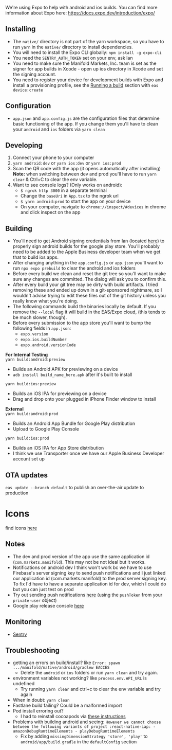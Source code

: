 We're using Expo to help with android and ios builds. You can find more information about Expo here: https://docs.expo.dev/introduction/expo/
## Installing
- The `native/` directory is not part of the yarn workspace, so you have to run `yarn` in the `native/` directory to install dependencies.
- You will need to install the Expo CLI globally: `npm install -g expo-cli`
- You need the `SENTRY_AUTH_TOKEN` set on your env, ask Ian
- You need to make sure the Manifold Markets, Inc. team is set as the signer for app builds in Xcode - open up ios directory in Xcode and set the signing account.
- You need to register your device for development builds with Expo and install a provisioning profile, see the [Running a build](https://docs.expo.dev/development/build/) section with `eas device:create`

## Configuration
- `app.json` and `app.config.js` are the configuration files that determine basic functioning of the app. If you change them you'll have to clean your `android` and `ios` folders via `yarn clean`

## Developing  
1. Connect your phone to your computer  
2. `yarn android:dev` or `yarn ios:dev` or `yarn ios:prod`   
3. Scan the QR code with the app (it opens automatically after installing)    
**Note:** when switching between dev and prod you'll have to run `yarn clear` & Ctrl+C to clear the env variable.
4. Want to see console logs? (Only works on android):
   - `$ ngrok http 3000` in a separate terminal
   - Change the `baseUri` in `App.tsx` to the ngrok url
   - `$ yarn android:prod` to start the app on your device
   - On your computer, navigate to `chrome://inspect/#devices` in chrome and click inspect on the app


## Building  
- You'll need to get Android signing credentials from Ian (located [here](https://drive.google.com/drive/folders/155gaiY97oY0IkQvHGKHqKbXEeO4LaVCe?usp=sharing)) to properly sign android builds for the google play store. You'll probably need to be added to the Apple Business developer team when we get that to build ios apps.    
- After changing anything in the `app.config.js` or `app.json` you'll want to run `npx expo prebuild` to clear the android and ios folders
- Before every build we clean and reset the git tree so you'll want to make sure any changes are committed. The dialog will ask you to confirm this.   
- After every build your git tree may be dirty with build artifacts. I tried removing these and ended up down in a git-sponsored nightmare, so I wouldn't advise trying to edit these files out of the git history unless you really know what you're doing. 
- The following commands build the binaries locally by default. If you remove the `--local` flag it will build in the EAS/Expo cloud, (this tends to be much slower, though).
- Before every submission to the app store you'll want to bump the following fields in `app.json`:
  - `expo.version` 
  - `expo.ios.buildNumber` 
  - `expo.android.versionCode` 


**For Internal Testing**    
`yarn build:android:preview` 
- Builds an Android APK for previewing on a device
- `adb install build_name_here.apk` after it's built to install

`yarn build:ios:preview`  
- Builds an iOS IPA for previewing on a device
- Drag and drop onto your plugged in iPhone Finder window to install

**External**  
`yarn build:android:prod`
- Builds an Android App Bundle for Google Play distribution
- Upload to Google Play Console

`yarn build:ios:prod`
- Builds an iOS IPA for App Store distribution
- I think we use Transporter once we have our Apple Business Developer account set up

## OTA updates
`eas update --branch default` to publish an over-the-air update to production 

# Icons
find icons [here](https://icons.expo.fyi/)

## Notes
- The dev and prod version of the app use the same application id (`com.markets.manifold`). This may not be not ideal but it works.
- Notifications on android dev I think won't work bc we have to use Firebase's server signing key to send push notifications and I just linked our application id (com.markets.manifold) to the prod server signing key. To fix I'd have to have a separate application id for dev, which I could do but you can just test on prod
- Try out sending push notifications [here](https://expo.dev/notifications) (using the `pushToken` from your `private-user` object)
- Google play release console [here](https://play.google.com/console/u/1/developers/4817631028794628961/app/4973740210331758857/releases/overview)

## Monitoring
- [Sentry](https://sentry.io/organizations/manifold-markets/projects/react-native/?issuesType=new&project=4504040585494528)

## Troubleshooting
- getting an errors on build/install? like `Error: spawn .../manifold/native/android/gradlew EACCES`
  - Delete the `android` or `ios` folders or run `yarn clean` and try again.
- environment variables not working? like `process.env.API_URL` is undefined
  - Try running `yarn clear` and ctrl+c to clear the env variable and try again
- When in doubt: `yarn clean`
- Fastlane build failing? Could be a malformed import
- Pod install erroring out?
  - I had to reinstall cocoapods via [these instructions](https://github.com/expo/expo/issues/20707#issuecomment-1377790160)
- Problems with building android and seeing: `However we cannot choose between the following variants of project :react-native-iap: - amazonDebugRuntimeElements - playDebugRuntimeElements`
  - Fix by adding `missingDimensionStrategy 'store', 'play'` to `android/app/build.gradle` in the `defaultConfig` section